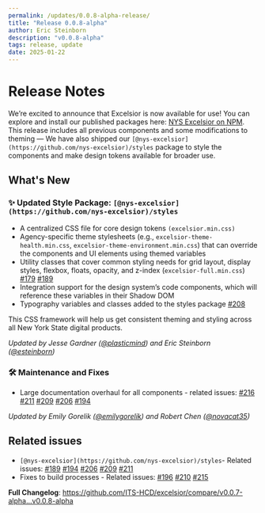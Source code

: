 ```yaml
---
permalink: /updates/0.0.8-alpha-release/
title: "Release 0.0.8-alpha"
author: Eric Steinborn
description: "v0.0.8-alpha"
tags: release, update
date: 2025-01-22
---
```


# Release Notes

We’re excited to announce that Excelsior is now available for use! You can explore and install our published packages here: [NYS Excelsior on NPM](https://www.npmjs.com/org/nys-excelsior). This release includes all previous components and some modifications to theming — We have also shipped our `[@nys-excelsior](https://github.com/nys-excelsior)/styles` package to style the components and make design tokens available for broader use.

## What's New 

### ✨ Updated Style Package: `[@nys-excelsior](https://github.com/nys-excelsior)/styles`

- A centralized CSS file for core design tokens `(excelsior.min.css)`
- Agency-specific theme stylesheets (e.g., `excelsior-theme-health.min.css`, `excelsior-theme-environment.min.css`) that can override the components and UI elements using themed variables
- Utility classes that cover common styling needs for grid layout, display styles, flexbox, floats, opacity, and z-index (`excelsior-full.min.css`) [#179](https://github.com/its-hcd/nysds/issues/179) [#189](https://github.com/its-hcd/nysds/issues/189)
- Integration support for the design system’s code components, which will reference these variables in their Shadow DOM
- Typography variables and classes added to the styles package [#208](https://github.com/its-hcd/nysds/issues/208)

This CSS framework will help us get consistent theming and styling across all New York State digital products.

_Updated by Jesse Gardner ([@plasticmind](https://github.com/plasticmind)) and Eric Steinborn ([@esteinborn](https://github.com/esteinborn))_

 
### 🛠 Maintenance and Fixes

- Large documentation overhaul for all components - related issues: [#216](https://github.com/its-hcd/nysds/issues/216) [#211](https://github.com/its-hcd/nysds/issues/211) [#209](https://github.com/its-hcd/nysds/issues/209) [#206](https://github.com/its-hcd/nysds/issues/206) [#194](https://github.com/its-hcd/nysds/issues/194)

_Updated by Emily Gorelik ([@emilygorelik](https://github.com/emilygorelik)) and Robert Chen ([@novacat35](https://github.com/novacat35))_
## Related issues

- `[@nys-excelsior](https://github.com/nys-excelsior)/styles`- Related issues: [#189](https://github.com/its-hcd/nysds/issues/189) [#194](https://github.com/its-hcd/nysds/issues/194) [#206](https://github.com/its-hcd/nysds/issues/206) [#209](https://github.com/its-hcd/nysds/issues/209) [#211](https://github.com/its-hcd/nysds/issues/211)
- Fixes to build processes - Related issues: [#196](https://github.com/its-hcd/nysds/issues/196) [#210](https://github.com/its-hcd/nysds/issues/210) [#215](https://github.com/its-hcd/nysds/issues/215)

**Full Changelog**: https://github.com/ITS-HCD/excelsior/compare/v0.0.7-alpha...v0.0.8-alpha
